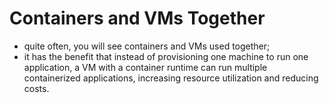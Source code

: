 # Containers and VMs Together

- quite often, you will see containers and VMs used together;
- it has the benefit that instead of provisioning one machine to run one application, a VM with a container runtime can run multiple containerized applications, increasing resource utilization and reducing costs.
